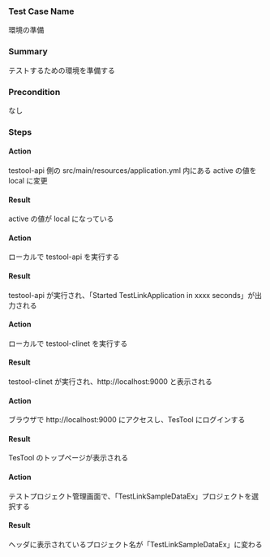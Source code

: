 ### Test Case Name
環境の準備

### Summary
テストするための環境を準備する

### Precondition
なし

### Steps

#### Action
testool-api 側の src/main/resources/application.yml 内にある active の値を local に変更

#### Result
active の値が local になっている

#### Action
ローカルで testool-api を実行する

#### Result
testool-api が実行され、「Started TestLinkApplication in xxxx seconds」が出力される

#### Action
ローカルで testool-clinet を実行する

#### Result
testool-clinet が実行され、http://localhost:9000 と表示される

#### Action
ブラウザで http://localhost:9000 にアクセスし、TesTool にログインする

#### Result
TesTool のトップページが表示される

#### Action
テストプロジェクト管理画面で、「TestLinkSampleDataEx」プロジェクトを選択する

#### Result
ヘッダに表示されているプロジェクト名が「TestLinkSampleDataEx」に変わる
